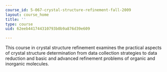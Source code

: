 ```yaml
---
course_id: 5-067-crystal-structure-refinement-fall-2009
layout: course_home
title: ''
type: course
uid: 62eeb441744310793b0b9a876d39e609

---
```

This course in crystal structure refinement examines the practical aspects of crystal structure determination from data collection strategies to data reduction and basic and advanced refinement problems of organic and inorganic molecules.
